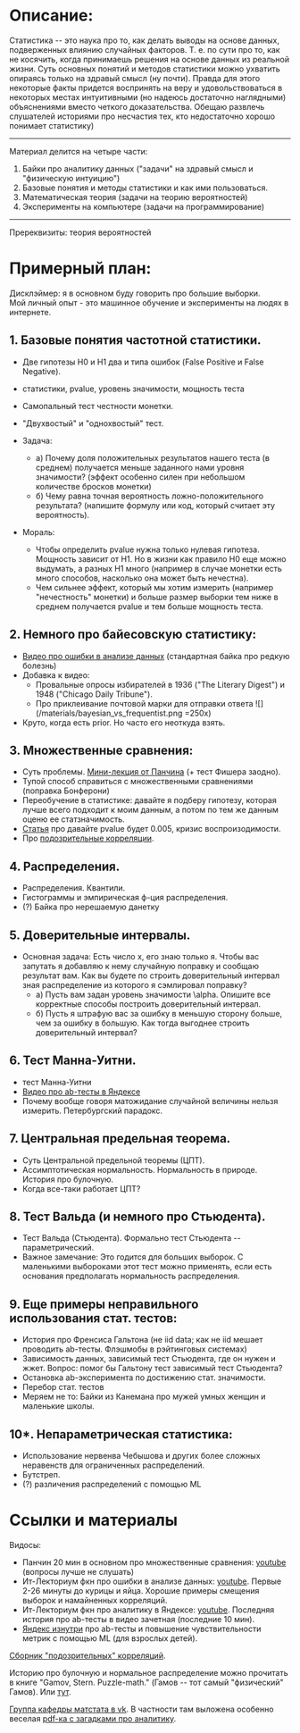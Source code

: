 
Описание:
========

Статистика -- это наука про то, как делать выводы на основе данных, подверженных влиянию случайных факторов. Т. е. по сути про то, как не косячить, когда принимаешь решения на основе данных из реальной жизни. Суть основных понятий и методов статистики можно ухватить опираясь только на здравый смысл (ну почти). Правда для этого некоторые факты придется воспринять на веру и удовольствоваться в некоторых местах интуитивными (но надеюсь достаточно наглядными) объяснениями вместо четкого доказательства. Обещаю развлечь слушателей историями про несчастия тех, кто недостаточно хорошо понимает статистику)

---

Материал делится на четыре части:
1. Байки про аналитику данных ("задачи" на здравый смысл и "физическую интуицию")
2. Базовые понятия и методы статистики и как ими пользоваться.
3. Математическая теория (задачи на теорию вероятностей)
4. Эксперименты на компьютере (задачи на программирование)

---

Пререквизиты: теория вероятностей


Примерный план:
===============
Дисклэймер: я в основном буду говорить про большие выборки.  
Мой личный опыт - это машинное обучение и эксперименты на людях в интернете.

## 1. Базовые понятия частотной статистики.
* Две гипотезы H0 и H1 два и типа ошибок (False Positive и False Negative).  
* статистики, pvalue, уровень значимости, мощность теста  
* Самопальный тест честности монетки.  
* "Двухвостый" и "однохвостый" тест.
* Задача:
    * а) Почему доля положительных результатов нашего теста (в среднем) получается меньше заданного нами уровня значимости? (эффект особенно силен при небольшом количестве бросков монетки)
    * б) Чему равна точная вероятность ложно-положительного результата? (напишите формулу или код, который считает эту вероятность).

* Мораль:
    * Чтобы определить pvalue нужна только нулевая гипотеза. Мощность зависит от H1.
    Но в жизни как правило H0 еще можно выдумать, а разных H1 много (например в случае монетки есть много способов,
    насколько она может быть нечестна).
    * Чем сильнее эффект, который мы хотим измерить (например "нечестность" монетки) и больше размер выборки тем ниже в среднем получается pvalue и тем больше мощность теста.

## 2. Немного про байесовскую статистику:
* [Видео про ошибки в анализе данных][mistakes] (стандартная байка про редкую болезнь)
* Добавка к видео:
    * Провальные опросы избирателей в 1936 ("The  Literary  Digest") и 1948 ("Chicago Daily Tribune").
    * Про приклеивание почтовой марки для отправки ответа
![](/materials/bayesian_vs_frequentist.png  =250x)
* Круто, когда есть prior. Но часто его неоткуда взять.

## 3. Множественные сравнения:
* Суть проблемы. [Мини-лекция от Панчина][panchin] (+ тест Фишера заодно).
* Тупой способ справиться с множественными сравнениями (поправка Бонферони)
* Переобучение в статистике: давайте я подберу гипотезу, которая лучше всего подходит к моим данным, а потом по тем же данным оценю ее статзначимость.
* [Статья](https://www.nature.com/articles/s41562-017-0189-z) про давайте pvalue будет 0.005, кризис воспроизодимости.
* Про [подозрительные корреляции][correleations].

## 4. Распределения.
* Распределения. Квантили.
* Гистограммы и эмпирическая ф-ция распределения.
* (?) Байка про нерешаемую данетку

## 5. Доверительные интервалы.
* Основная задача: Есть число x, его знаю только я. Чтобы вас запутать я добавляю к нему случайную поправку и сообщаю результат вам. Как вы будете по строить доверительный интервал зная распределение из которого я сэмлировал поправку?
    * а) Пусть вам задан уровень значимости \alpha. Опишите все корректные способы построить доверительный интервал.
    * б) Пусть я штрафую вас за ошибку в меньшую сторону больше, чем за ошибку в большую. Как тогда выгоднее строить доверительный интервал?  

## 6. Тест Манна-Уитни.
* тест Манна-Уитни
* [Видео про ab-тесты в Яндексе][ya_abt]
* Почему вообще говоря матожидание случайной величины нельзя измерить. Петербургский парадокс.

## 7. Центральная предельная теорема.
* Суть Центральной предельной теоремы (ЦПТ).
* Ассимптотическая нормальность. Нормальность в природе. История про булочную.
* Когда все-таки работает ЦПТ?

## 8. Тест Вальда (и немного про Стьюдента).
* Тест Вальда (Стьюдента). Формально тест Стьюдента -- параметрический.
* Важное замечание: Это годится для больших выборок. С маленькими выбороками этот тест можно применять, если есть оcнования предполагать нормальность распределения.

## 9. Еще примеры неправильного использования стат. тестов:
* История про Френсиса Гальтона (не iid data; как не iid мешает проводить ab-тесты. Флэшмобы в рэйтинговых системах)
* Зависимость данных, зависимый тест Стьюдента, где он нужен и жжет.
    Вопрос: помог бы Гальтону тест зависимый тест Стьюдента?
* Остановка ab-эксперимента по достижению стат. значимости.
* Перебор стат. тестов
* Меряем не то: Байки из Канемана про мужей умных женщин и маленькие школы.

## 10*. Непараметрическая статистика:
* Использование нервенва Чебышова и других более сложных неравенств для ограниченных распределений.
* Бутстреп.
* (?) различения распределений с помощью ML  

Ссылки и материалы
==================
Видосы:  
* Панчин 20 мин в основном про множественные сравнения: [youtube][panchin] (вопросы лучше не слушать)  
* Ит-Лекториум фкн про ошибки в анализе данных: [youtube][mistakes]. Первые 2-26 минуты до курицы и яйца. Хорошие примеры смещения выборок и намайненных корреляций.  
* Ит-Лекториум фкн про аналитику в Яндексе: [youtube][ya_abt]. Последняя история про ab-тесты в видео зачетная (последние 10 мин).  
* [Яндекс изнутри](https://events.yandex.ru/lib/talks/5559/) про ab-тесты и повышение чувствительности метрик с помощью ML (для взрослых детей).  

[Сборник "подозрительных" корреляций](http://tylervigen.com/spurious-correlations).

Историю про булочную и нормальное распределение можно прочитать в книге "Gamov, Stern. Puzzle-math." (Гамов -- тот самый "физический" Гамов). Или [тут](https://pikabu.ru/story/eshche_raz_o_normalnom_raspredelenii_6213153).

[Группа кафедры матстата в vk](https://vk.com/mathstat_mm). B частности там выложена особенно веселая [pdf-ка с загадками про аналитику][analytical_puzzles].

[panchin]: https://www.youtube.com/watch?v=dcVG0NtZMwE
[ya_abt]: https://youtu.be/dvf_x3V0j88?t=3528
[mistakes]: https://youtu.be/BOxC1_xHP9A?t=130
[correleations]: http://tylervigen.com/spurious-correlations
[analytical_puzzles]: https://vk.com/doc821751_493607410?hash=353d43eabb6d5e3592&dl=3be03f004a5d20f2b8
